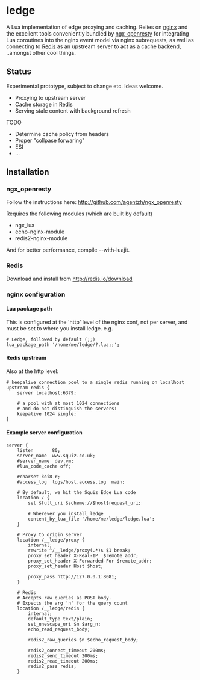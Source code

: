 # ledge

A Lua implementation of edge proxying and caching. Relies  on [nginx](http://nginx.net) and the excellent tools conveniently bundled by [ngx_openresty](https://github.com/agentzh/ngx_openresty) for integrating Lua coroutines into the nginx event model via nginx subrequests, as well as connecting to [Redis](http://redis.io) as an upstream server to act as a cache backend, ..amongst other cool things.

## Status

Experimental prototype, subject to change etc. Ideas welcome.

* Proxying to upstream server
* Cache storage in Redis
* Serving stale content with background refresh

TODO

* Determine cache policy from headers
* Proper "collpase forwaring"
* ESI
* ...

## Installation

### ngx_openresty

Follow the instructions here: http://github.com/agentzh/ngx_openresty

Requires the following modules (which are built by default)

* ngx_lua
* echo-nginx-module
* redis2-nginx-module

And for better performance, compile --with-luajit.

### Redis

Download and install from http://redis.io/download

### nginx configuration

#### Lua package path

This is configured at the 'http' level of the nginx conf, not per server, and must be set to where you install ledge. e.g.

	# Ledge, followed by default (;;)
	lua_package_path '/home/me/ledge/?.lua;;';

#### Redis upstream

Also at the http level:

	# keepalive connection pool to a single redis running on localhost
	upstream redis {   
		server localhost:6379;
		
    	# a pool with at most 1024 connections
    	# and do not distinguish the servers:
		keepalive 1024 single;
	}
	
#### Example server configuration

	server {
	    listen       80;
	    server_name  www.squiz.co.uk;
	    #server_name  dev.vm;
	    #lua_code_cache off;
		
	    #charset koi8-r;
	    #access_log  logs/host.access.log  main;
		
		# By default, we hit the Squiz Edge Lua code
		location / {
	        set $full_uri $scheme://$host$request_uri;
			
			# Wherever you install ledge
			content_by_lua_file '/home/me/ledge/ledge.lua';
		}
		
		# Proxy to origin server
		location /__ledge/proxy {
			internal;
			rewrite ^/__ledge/proxy(.*)$ $1 break;
			proxy_set_header X-Real-IP  $remote_addr;
			proxy_set_header X-Forwarded-For $remote_addr;
			proxy_set_header Host $host;
			
	    	proxy_pass http://127.0.0.1:8081;
	    }   		
		
	    # Redis
	    # Accepts raw queries as POST body.
		# Expects the arg 'n' for the query count
	    location /__ledge/redis {
	        internal;
	        default_type text/plain;
	    	set_unescape_uri $n $arg_n;
	        echo_read_request_body;
	
	        redis2_raw_queries $n $echo_request_body;
	
			redis2_connect_timeout 200ms;
			redis2_send_timeout 200ms;
			redis2_read_timeout 200ms;
			redis2_pass redis;
	    }

